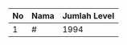 | No | Nama            | Jumlah Level |
|----|-----------------|--------------|
| 1  | #    |    1994        |
